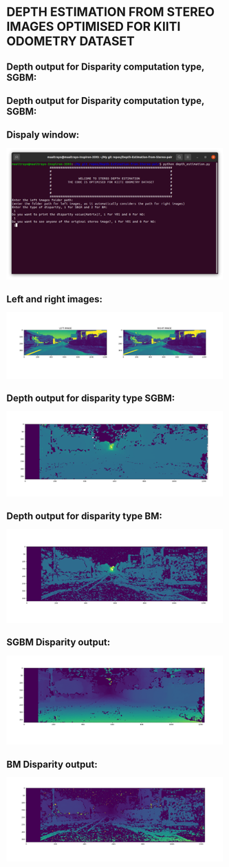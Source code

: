 # DEPTH ESTIMATION FROM STEREO IMAGES OPTIMISED FOR KIITI ODOMETRY DATASET

## Depth output for Disparity computation type, SGBM:

## Depth output for Disparity computation type, SGBM:

## Dispaly window:
![](images/output.png)

## Left and right images:
![](images/image1.png)

## Depth output for disparity type SGBM:
![](images/depth_sgbm.png)

## Depth output for disparity type BM:
![](images/depth_bm.png)

## SGBM Disparity output:
![](images/sgbm.png)

## BM Disparity output:
![](images/bm.png)
